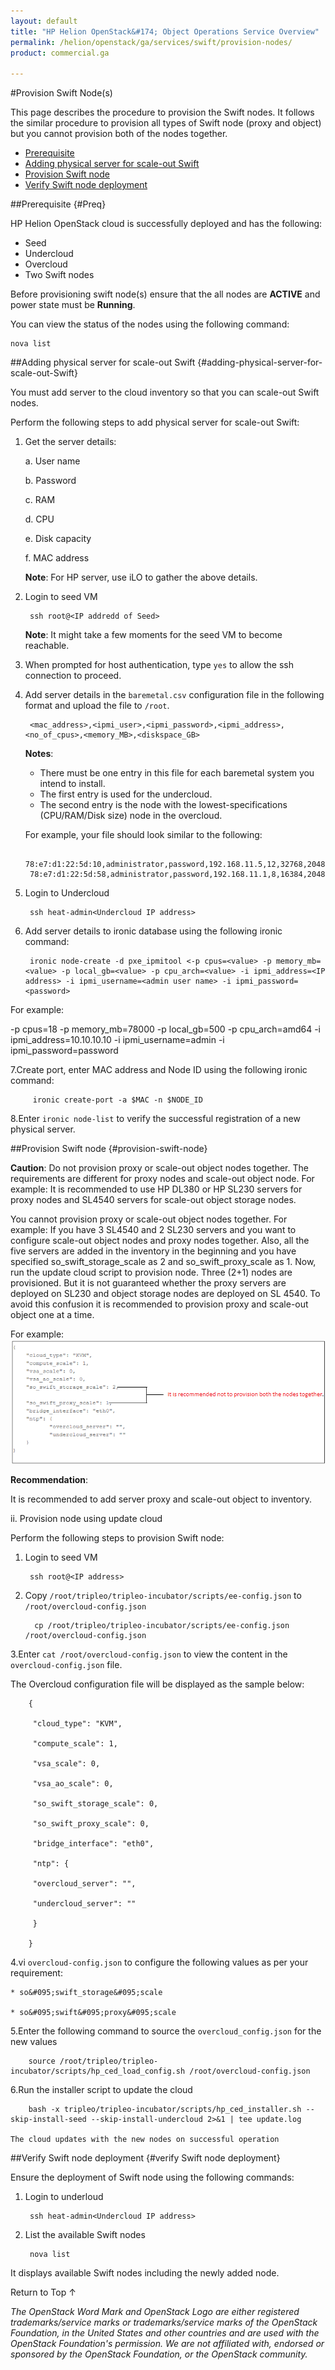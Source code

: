 ```yaml
---
layout: default
title: "HP Helion OpenStack&#174; Object Operations Service Overview"
permalink: /helion/openstack/ga/services/swift/provision-nodes/
product: commercial.ga

---
```

<!--UNDER REVISION-->

<script>

function PageRefresh {
onLoad="window.refresh"
}

PageRefresh();

</script>

<!--
<p style="font-size: small;"> <a href="/helion/openstack/ga/services/object/overview/">&#9664; PREV</a> | <a href="/helion/openstack/services/overview/">&#9650; UP</a> | <a href=" /helion/openstack/ga/services/swift/deployment/"> NEXT &#9654</a> </p>-->


#Provision Swift Node(s) 

This page describes the procedure to provision the Swift nodes. It follows the similar procedure to provision all types of Swift node (proxy and object) but you cannot provision both of the nodes together.

* [Prerequisite](#Preq)
* [Adding physical server for scale-out Swift](#adding-physical-server-for-scale-out-Swift) 
* [Provision Swift node](#provision-swift-node)
* [Verify Swift node deployment](#verify-Swift-node-deployment)

##Prerequisite {#Preq}

HP Helion OpenStack cloud is successfully deployed and has the following: 

* Seed
* Undercloud
* Overcloud 
* Two Swift nodes 

Before provisioning swift node(s) ensure that the all nodes are **ACTIVE** and power state must be  **Running**.

You can view the status of the nodes using the following command:

	nova list

##Adding physical server for scale-out Swift {#adding-physical-server-for-scale-out-Swift}

You must add server to the cloud inventory so that you can scale-out Swift nodes. 

Perform the following steps to add physical server for scale-out Swift:

1. Get the server details:

	 a. User name

	b. Password
	
	c. RAM
	
	d. CPU
	
	e. Disk capacity
	
	f. MAC address

	**Note**: For HP server, use iLO to gather the above details.

2. Login to seed VM

		ssh root@<IP addredd of Seed> 

	**Note**: It might take a few moments for the seed VM to become reachable. 

3. When prompted for host authentication, type `yes` to allow the ssh connection to proceed.

4. Add server details in the `baremetal.csv` configuration file  in the following format and upload the file to `/root`.

		<mac_address>,<ipmi_user>,<ipmi_password>,<ipmi_address>,<no_of_cpus>,<memory_MB>,<diskspace_GB>

	**Notes**: 

	- There must be one entry in this file for each baremetal system you intend to install.
	- The first entry is used for the undercloud.
	- The second entry is the node with the lowest-specifications (CPU/RAM/Disk size) node in the overcloud.

	For example, your file should look similar to the following:

		78:e7:d1:22:5d:10,administrator,password,192.168.11.5,12,32768,2048   
		78:e7:d1:22:5d:58,administrator,password,192.168.11.1,8,16384,2048

5. Login to Undercloud 

		ssh heat-admin<Undercloud IP address> 

6. Add server details to ironic database using the following ironic command:

 		ironic node-create -d pxe_ipmitool <-p cpus=<value> -p memory_mb=<value> -p local_gb=<value> -p cpu_arch=<value> -i ipmi_address=<IP address> -i ipmi_username=<admin user name> -i ipmi_password=<password> 

For example:

 -p cpus=18 -p memory&#095;mb=78000 -p local&#095;gb=500 -p cpu&#095;arch=amd64 -i ipmi&#095;address=10.10.10.10 -i ipmi&#095;username=admin -i ipmi&#095;password=password

7.Create port, enter MAC address and Node ID  using the following ironic command: 
 	
 		 ironic create-port -a $MAC -n $NODE_ID
 
8.Enter `ironic node-list` to verify the successful registration of a new physical server.

##Provision Swift node {#provision-swift-node}

**Caution**: Do not provision proxy or scale-out object nodes together. The requirements are different for proxy nodes and scale-out object node. For example: It is recommended to use HP DL380 or HP SL230 servers for proxy nodes and SL4540 servers for scale-out object storage nodes. 

You cannot provision proxy or scale-out object nodes together. For example: If you have 3 SL4540 and 2 SL230 servers and you want to configure scale-out object nodes and proxy nodes together. Also,  all the five servers are added in the inventory in the beginning and you have specified so&#095;swift_storage&#095;scale as 2 and so&#095;swift&#095;proxy&#095;scale  as 1. Now, run the update cloud script to provision node. Three (2+1) nodes are provisioned. But it is not guaranteed whether the proxy servers are deployed on SL230 and object storage nodes are deployed on SL 4540.  To avoid this confusion it is recommended to provision proxy and scale-out object one at a time.

For example:
<img src ="media/swift_deployment-provison-both-nodes.png/">


**Recommendation**:

It is recommended to add server proxy and scale-out object to inventory. 

ii. Provision node using update cloud


Perform the following steps to provision Swift node:

1. Login to seed VM

		ssh root@<IP address>

2. Copy `/root/tripleo/tripleo-incubator/scripts/ee-config.json` to `/root/overcloud-config.json`

		 cp /root/tripleo/tripleo-incubator/scripts/ee-config.json /root/overcloud-config.json

3.Enter `cat /root/overcloud-config.json` to view the content in the `overcloud-config.json` file.

The Overcloud configuration file will be displayed as the sample below:

		{
		
		 "cloud_type": "KVM",
		
		 "compute_scale": 1,
		
		 "vsa_scale": 0,
		
		 "vsa_ao_scale": 0,
		
		 "so_swift_storage_scale": 0,
		
		 "so_swift_proxy_scale": 0,
		
		 "bridge_interface": "eth0",
		
		 "ntp": {
		
		 "overcloud_server": "",
		
		 "undercloud_server": ""
		
		 }
		
		}


4.vi `overcloud-config.json` to configure the following values as per your requirement:
 
 
	* so&#095;swift_storage&#095;scale

 	* so&#095;swift&#095;proxy&#095;scale

 
5.Enter the following command to source the `overcloud_config.json`  for the new values

		source /root/tripleo/tripleo-incubator/scripts/hp_ced_load_config.sh /root/overcloud-config.json

6.Run the installer script to update the cloud

		bash -x tripleo/tripleo-incubator/scripts/hp_ced_installer.sh --skip-install-seed --skip-install-undercloud 2>&1 | tee update.log

	The cloud updates with the new nodes on successful operation

##Verify Swift node deployment {#verify Swift node deployment}

Ensure the deployment of Swift node using the following commands:

1. Login to underloud

		ssh heat-admin<Undercloud IP address> 

2. List the available Swift nodes

		nova list

It displays available Swift nodes including the newly added node.





<a href="#top" style="padding:14px 0px 14px 0px; text-decoration: none;"> Return to Top &#8593; </a>





*The OpenStack Word Mark and OpenStack Logo are either registered trademarks/service marks or trademarks/service marks of the OpenStack Foundation, in the United States and other countries and are used with the OpenStack Foundation's permission. We are not affiliated with, endorsed or sponsored by the OpenStack Foundation, or the OpenStack community.*